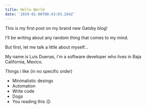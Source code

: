 ```yaml
---
title: Hello World
date: '2019-01-08T08:43:03.284Z'
---
```


This is my first post on my brand new Gatsby blog!

I'll be writing about any random thing that comes to my mind.

But first, let me talk a little about myself...

My name is Luis Duenas, i'm a software developer who lives in Baja California, Mexico.

Things i like (in no specific order)
- Minimalistic desings
- Automation
- Write code
- Dogs
- You reading this :wink: